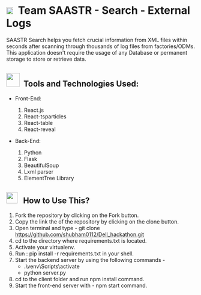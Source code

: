 # <img src="https://github.com/TheDudeThatCode/TheDudeThatCode/blob/master/Assets/Rocket.gif" width="18px"> &nbsp;Team SAASTR - Search - External Logs
SAASTR Search helps you fetch crucial information from XML files within seconds after scanning through thousands of log files from factories/ODMs.
This application doesn't require the usage of any Database or permanent storage to store or retrieve data.

## <img src="https://github.com/TheDudeThatCode/TheDudeThatCode/blob/master/Assets/Designer.gif" width="36px"> &nbsp;Tools and Technologies Used:
* Front-End:
  1. React.js
  2. React-tsparticles
  3. React-table
  4. React-reveal

* Back-End:
  1. Python
  2. Flask
  3. BeautifulSoup
  4. Lxml parser
  5. ElementTree Library


## <img src="https://github.com/TheDudeThatCode/TheDudeThatCode/blob/master/Assets/Developer.gif" width="30px"> &nbsp; How to Use This?<br/>
1. Fork the repository by clicking on the Fork button.
2. Copy the link the of the repository by clicking on the clone button.
3. Open terminal and type -
      git clone https://github.com/shubham0112/Dell_hackathon.git
4. cd to the directory where requirements.txt is located.
5. Activate your virtualenv.
6. Run : pip install -r requirements.txt in your shell.
7. Start the backend server by using the following commands -
    * .\venv\Scripts\activate
    * python server.py
8. cd to the client folder and run npm install command.
9. Start the front-end server with - npm start command.

    


